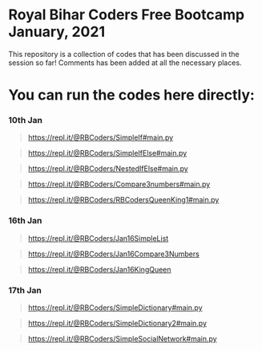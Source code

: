 # Royal Bihar Coders Free Bootcamp January, 2021

This repository is a collection of codes that has been discussed in the session so far! Comments has been added at all the necessary places.

# You can run the codes here directly:
### 10th Jan
> https://repl.it/@RBCoders/SimpleIf#main.py

> https://repl.it/@RBCoders/SimpleIfElse#main.py

> https://repl.it/@RBCoders/NestedIfElse#main.py

> https://repl.it/@RBCoders/Compare3numbers#main.py

> https://repl.it/@RBCoders/RBCodersQueenKing1#main.py

### 16th Jan
> https://repl.it/@RBCoders/Jan16SimpleList

> https://repl.it/@RBCoders/Jan16Compare3Numbers

> https://repl.it/@RBCoders/Jan16KingQueen

### 17th Jan
> https://repl.it/@RBCoders/SimpleDictionary#main.py

> https://repl.it/@RBCoders/SimpleDictionary2#main.py

> https://repl.it/@RBCoders/SimpleSocialNetwork#main.py
